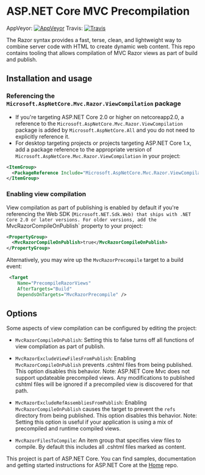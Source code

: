 ASP.NET Core MVC Precompilation
===

AppVeyor: [![AppVeyor](https://ci.appveyor.com/api/projects/status/jx955ph2045dw1w0/branch/dev?svg=true)](https://ci.appveyor.com/project/aspnetci/mvcprecompilation/branch/dev)
Travis:   [![Travis](https://travis-ci.org/aspnet/MvcPrecompilation.svg?branch=dev)](https://travis-ci.org/aspnet/mvcprecompilation)

The Razor syntax provides a fast, terse, clean, and lightweight way to combine server code with HTML to create dynamic web content. This repo contains tooling that allows compilation of MVC Razor views as part of build and publish.

## Installation and usage

### Referencing the `Microsoft.AspNetCore.Mvc.Razor.ViewCompilation` package
* If you're targeting ASP.NET Core 2.0 or higher on netcoreapp2.0, a reference to the `Microsoft.AspNetCore.Mvc.Razor.ViewCompilation` package is added by `Microsoft.AspNetCore.All` and you do not need to explicitly reference it.
* For desktop targeting projects or projects targeting ASP.NET Core 1.x, add a package reference to the appropriate version of `Microsoft.AspNetCore.Mvc.Razor.ViewCompilation` in your project:

```xml
<ItemGroup>
  <PackageReference Include="Microsoft.AspNetCore.Mvc.Razor.ViewCompilation" Version="1.1.1" />
</ItemGroup>
```

### Enabling view compilation
View compilation as part of publishing is enabled by default if you're referencing the Web SDK (`Microsoft.NET.Sdk.Web) that ships with .NET Core 2.0 or later versions. For older versions, add the `MvcRazorCompileOnPublish` property to your project:
```xml
<PropertyGroup>
  <MvcRazorCompileOnPublish>true</MvcRazorCompileOnPublish>
</PropertyGroup>
```

Alternatively, you may wire up the `MvcRazorPrecompile` target to a build event:
```xml
 <Target 
    Name="PrecompileRazorViews" 
    AfterTargets="Build"
    DependsOnTargets="MvcRazorPrecompile" />
```

## Options

Some aspects of view compilation can be configured by editing the project:

* `MvcRazorCompileOnPublish`: Setting this to false turns off all functions of view compilation as part of publish.

* `MvcRazorExcludeViewFilesFromPublish`: Enabling `MvcRazorCompileOnPublish` prevents .cshtml files from being published. This option disables this behavior. 
Note: ASP.NET Core Mvc does not support updateable precompiled views. Any modifications to published cshtml files will be ignored if a precompiled view is discovered for that path.

* `MvcRazorExcludeRefAssembliesFromPublish`: Enabling `MvcRazorCompileOnPublish` causes the target to prevent the `refs` directory from being published. This option disables this behavior.
Note: Setting this option is useful if your application is using a mix of precompiled and runtime compiled views.
    
* `MvcRazorFilesToCompile`: An item group that specifies view files to compile. By default this includes all .cshtml files marked as content.

This project is part of ASP.NET Core. You can find samples, documentation and getting started instructions for ASP.NET Core at the [Home](https://github.com/aspnet/home) repo.
